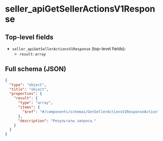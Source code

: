 # seller_apiGetSellerActionsV1Response

## Top-level fields
- `seller_apiGetSellerActionsV1Response` (top-level fields):
  - `result`: `array`

## Full schema (JSON)
```json
{
  "type": "object",
  "title": "object",
  "properties": {
    "result": {
      "type": "array",
      "items": {
        "$ref": "#/components/schemas/GetSellerActionsV1ResponseAction"
      },
      "description": "Результаты запроса."
    }
  }
}
```
